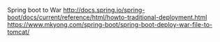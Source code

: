 Spring boot to War
http://docs.spring.io/spring-boot/docs/current/reference/html/howto-traditional-deployment.html
https://www.mkyong.com/spring-boot/spring-boot-deploy-war-file-to-tomcat/
